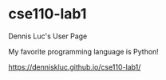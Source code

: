 # cse110-lab1

Dennis Luc's User Page

My favorite programming language is Python!

https://denniskluc.github.io/cse110-lab1/
